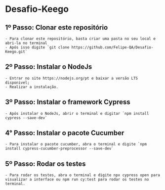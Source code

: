 # Desafio-Keego

## 1º Passo: Clonar este repositório
    - Para clonar este repositório, basta criar uma pasta no seu local e abri-la no terminal
    - Após isso digite `git clone https://github.com/Felipe-QA/Desafio-Keego.git` 

## 2º Passo: Instalar o NodeJs
    - Entrar no site https://nodejs.org/pt e baixar a versão LTS disponivel;
    - Realizar a instalação.

## 3º Passo: Instalar o framework Cypress
    - Após instalar o NodeJs, abrir o terminal e digitar `npm install cypress --save-dev`

## 4° Passo: Instalar o pacote Cucumber
    - Para instalar o pacote cucumber, abra o terminal e digite `npm install cypress-cucumber-preprocessor --save-dev`

## 5º Passo: Rodar os testes
    - Para rodar os testes, abra o terminal e digite npx cypress open para visualizar a interface ou npm run cy:test para rodar os testes no terminal.